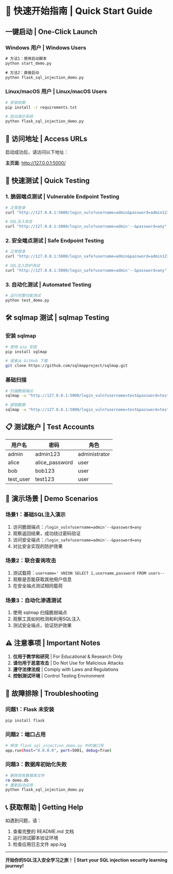 # 🚀 快速开始指南 | Quick Start Guide

## 一键启动 | One-Click Launch

### Windows 用户 | Windows Users

```cmd
# 方法1：使用启动脚本
python start_demo.py

# 方法2：直接启动
python flask_sql_injection_demo.py
```

### Linux/macOS 用户 | Linux/macOS Users

```bash
# 安装依赖
pip install -r requirements.txt

# 启动演示系统
python flask_sql_injection_demo.py
```

## 📍 访问地址 | Access URLs

启动成功后，请访问以下地址：

**主页面**: http://127.0.0.1:5000/

## 🧪 快速测试 | Quick Testing

### 1. 脆弱端点测试 | Vulnerable Endpoint Testing

```bash
# 正常登录
curl "http://127.0.0.1:5000/login_vuln?username=admin&password=admin123"

# SQL注入攻击
curl "http://127.0.0.1:5000/login_vuln?username=admin'--&password=any"
```

### 2. 安全端点测试 | Safe Endpoint Testing

```bash
# 正常登录
curl "http://127.0.0.1:5000/login_safe?username=admin&password=admin123"

# SQL注入防护测试
curl "http://127.0.0.1:5000/login_safe?username=admin'--&password=any"
```

### 3. 自动化测试 | Automated Testing

```bash
# 运行完整功能测试
python test_demo.py
```

## 🛠️ sqlmap 测试 | sqlmap Testing

### 安装 sqlmap

```bash
# 使用 pip 安装
pip install sqlmap

# 或者从 GitHub 下载
git clone https://github.com/sqlmapproject/sqlmap.git
```

### 基础扫描

```bash
# 扫描脆弱端点
sqlmap -u "http://127.0.0.1:5000/login_vuln?username=test&password=test" --batch

# 提取数据
sqlmap -u "http://127.0.0.1:5000/login_vuln?username=test&password=test" --batch --dump
```

## 📋 测试账户 | Test Accounts

| 用户名 | 密码 | 角色 |
|--------|------|------|
| admin | admin123 | administrator |
| alice | alice_password | user |
| bob | bob123 | user |
| test_user | test123 | user |

## 🎯 演示场景 | Demo Scenarios

### 场景1：基础SQL注入演示
1. 访问脆弱端点：`/login_vuln?username=admin'--&password=any`
2. 观察返回结果，成功绕过密码验证
3. 访问安全端点：`/login_safe?username=admin'--&password=any`
4. 对比安全实现的防护效果

### 场景2：联合查询攻击
1. 测试载荷：`username=' UNION SELECT 1,username,password FROM users--`
2. 观察是否能获取其他用户信息
3. 在安全端点测试相同载荷

### 场景3：自动化渗透测试
1. 使用 sqlmap 扫描脆弱端点
2. 观察工具如何检测和利用SQL注入
3. 测试安全端点，验证防护效果

## ⚠️ 注意事项 | Important Notes

1. **仅用于教学和研究** | For Educational & Research Only
2. **请勿用于恶意攻击** | Do Not Use for Malicious Attacks  
3. **遵守法律法规** | Comply with Laws and Regulations
4. **控制测试环境** | Control Testing Environment

## 🔧 故障排除 | Troubleshooting

### 问题1：Flask 未安装
```bash
pip install flask
```

### 问题2：端口占用
```bash
# 修改 flask_sql_injection_demo.py 中的端口号
app.run(host="0.0.0.0", port=5001, debug=True)
```

### 问题3：数据库初始化失败
```bash
# 删除现有数据库文件
rm demo.db
# 重新启动应用
python flask_sql_injection_demo.py
```

## 📞 获取帮助 | Getting Help

如遇到问题，请：
1. 查看完整的 README.md 文档
2. 运行测试脚本验证环境
3. 检查应用日志文件 app.log

---

**开始你的SQL注入安全学习之旅！ | Start your SQL injection security learning journey!**